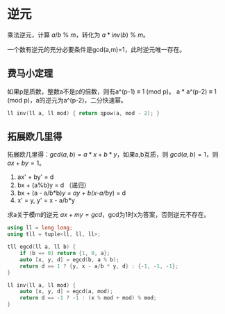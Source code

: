 # 逆元

乘法逆元，计算 $a/b\ \%\ m$，转化为 $a * inv(b)\ \%\ m$。

一个数有逆元的充分必要条件是gcd(a,m)=1，此时逆元唯一存在。

## 费马小定理

如果p是质数，整数a不是p的倍数，则有a^(p-1) ≡ 1 (mod p)。
a * a^(p-2) ≡ 1 (mod p)，a的逆元为a^(p-2)，二分快速幂。

```cpp
ll inv(ll a, ll mod) { return qpow(a, mod - 2); }
```

## 拓展欧几里得

拓展欧几里得：$gcd(a,b) = a * x + b * y$，如果a,b互质，则 $gcd(a,b)=1$，则 $ax+by=1$。

1. ax' + by' = d
2. bx + (a%b)y = d （递归）
3. bx + (a - a/b*b)*y = ay + b(x-a/b*y) = d
4. x' = y, y' = x - a/b*y

求a关于模m的逆元 $ax+my=gcd$，gcd为1时x为答案，否则逆元不存在。

```cpp
using ll = long long;
using tll = tuple<ll, ll, ll>;

tll egcd(ll a, ll b) {
    if (b == 0) return {1, 0, a};
    auto [x, y, d] = egcd(b, a % b);
    return d == 1 ? {y, x - a/b * y, d} : {-1, -1, -1};
}

ll inv(ll a, ll mod) {
    auto [x, y, d] = egcd(a, mod);
    return d == -1 ? -1 : (x % mod + mod) % mod;
}
```